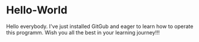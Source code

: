 # Hello-World
Hello everybody. I've just installed GitGub and eager to learn how to operate this programm. 
Wish you all the best in your learning journey!!!
